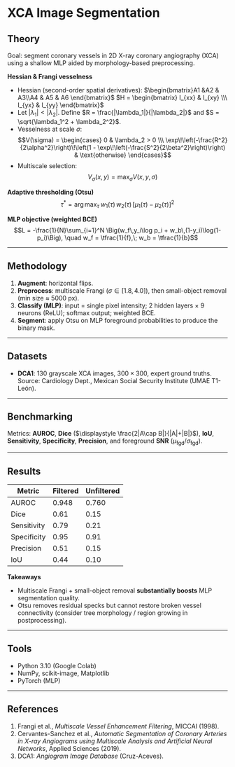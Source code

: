 # XCA Image Segmentation

## Theory
Goal: segment coronary vessels in 2D X-ray coronary angiography (XCA) using a shallow MLP aided by morphology-based preprocessing.

**Hessian & Frangi vesselness**
- Hessian (second-order spatial derivatives):
$\begin{bmatrix}A1 &A2 & A3\\A4 & A5 & A6 \end{bmatrix}$
$H = \begin{bmatrix} I_{xx} & I_{xy} \\\ I_{yx} & I_{yy} \end{bmatrix}$
- Let $|\lambda_1| < |\lambda_2|$. Define $R = \frac{|\lambda_1|}{|\lambda_2|}$ and $S = \sqrt{\lambda_1^2 + \lambda_2^2}$.
- Vesselness at scale $\sigma$:
  $$V(\sigma) =
  \begin{cases}
  0 & \lambda_2 > 0 \\\
  \exp\!\left(-\frac{R^2}{2\alpha^2}\right)\!\left(1 - \exp\!\left(-\frac{S^2}{2\beta^2}\right)\right) & \text{otherwise}
  \end{cases}$$
- Multiscale selection:
  $$V_\sigma(x,y) = \max_{\sigma} V(x,y,\sigma)$$

**Adaptive thresholding (Otsu)**
$$\tau^* = \arg\max_{\tau}\; w_1(\tau)\,w_2(\tau)\,[\mu_1(\tau) - \mu_2(\tau)]^2$$

**MLP objective (weighted BCE)**
$$L = -\frac{1}{N}\sum_{i=1}^N \Big(w_f\,y_i\log p_i + w_b\,(1-y_i)\log(1-p_i)\Big), \quad
w_f = \tfrac{1}{f},\; w_b = \tfrac{1}{b}$$

---

## Methodology
1. **Augment**: horizontal flips.  
2. **Preprocess**: multiscale Frangi ($\sigma \in [1.8,4.0]$), then small-object removal (min size ≈ 5000 px).  
3. **Classify (MLP)**: input = single pixel intensity; 2 hidden layers × 9 neurons (ReLU); softmax output; weighted BCE.  
4. **Segment**: apply Otsu on MLP foreground probabilities to produce the binary mask.

---

## Datasets
- **DCA1**: 130 grayscale XCA images, $300\times300$, expert ground truths.  
  Source: Cardiology Dept., Mexican Social Security Institute (UMAE T1-León).

---

## Benchmarking
Metrics: **AUROC**, **Dice** ($\displaystyle \frac{2|A\cap B|}{|A|+|B|}$), **IoU**, **Sensitivity**, **Specificity**, **Precision**, and foreground **SNR** ($\mu_{\text{fgd}}/\sigma_{\text{fgd}}$).

---

## Results
| Metric       | Filtered | Unfiltered |
|--------------|----------|------------|
| AUROC        | 0.948    | 0.760      |
| Dice         | 0.61     | 0.15       |
| Sensitivity  | 0.79     | 0.21       |
| Specificity  | 0.95     | 0.91       |
| Precision    | 0.51     | 0.15       |
| IoU          | 0.44     | 0.10       |

**Takeaways**
- Multiscale Frangi + small-object removal **substantially boosts** MLP segmentation quality.
- Otsu removes residual specks but cannot restore broken vessel connectivity (consider tree morphology / region growing in postprocessing).

---

## Tools
- Python 3.10 (Google Colab)
- NumPy, scikit-image, Matplotlib
- PyTorch (MLP)

---

## References
1. Frangi et al., *Multiscale Vessel Enhancement Filtering*, MICCAI (1998).  
2. Cervantes-Sanchez et al., *Automatic Segmentation of Coronary Arteries in X-ray Angiograms using Multiscale Analysis and Artificial Neural Networks*, Applied Sciences (2019).  
3. DCA1: *Angiogram Image Database* (Cruz-Aceves).  
